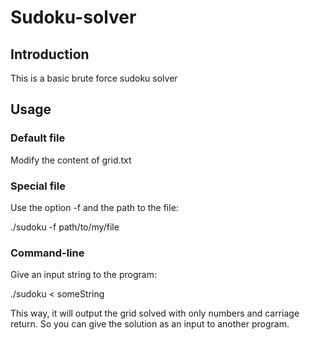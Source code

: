 # Sudoku-solver

## Introduction

This is a basic brute force sudoku solver

## Usage

### Default file

Modify the content of grid.txt

### Special file

Use the option -f and the path to the file:

./sudoku -f path/to/my/file

### Command-line

Give an input string to the program:

./sudoku < someString

This way, it will output the grid solved with only numbers and carriage return.
So you can give the solution as an input to another program.